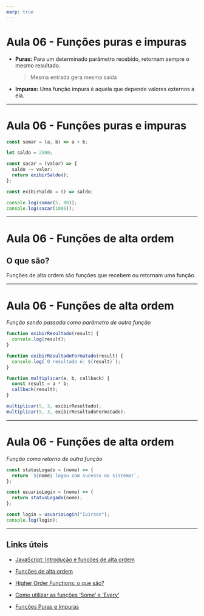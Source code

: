 ```yaml
---
marp: true
---
```


# Aula 06 - Funções puras e impuras

- **Puras:** Para um determinado parâmetro recebido, retornam sempre o mesmo resultado.

  > Mesma entrada gera mesma saída

- **Impuras:** Uma função impura é aquela que depende valores externos a ela.

---

# Aula 06 - Funções puras e impuras

```js
const somar = (a, b) => a + b;

let saldo = 2500;

const sacar = (valor) => {
  saldo -= valor;
  return exibirSaldo();
};

const exibirSaldo = () => saldo;

console.log(somar(5, 80));
console.log(sacar(1000));
```

---

# Aula 06 - Funções de alta ordem

## O que são?

Funções de alta ordem são funções que recebem ou retornam uma função.

---

# Aula 06 - Funções de alta ordem

_Função sendo passada como parâmetro de outra função_

```js
function exibirResultado(result) {
  console.log(result);
}

function exibirResultadoFormatado(result) {
  console.log(`O resultado é: ${result}`);
}

function multiplicar(a, b, callback) {
  const result = a * b;
  callback(result);
}

multiplicar(5, 3, exibirResultado);
multiplicar(5, 3, exibirResultadoFormatado);
```

---

# Aula 06 - Funções de alta ordem

_Função como retorno de outra função_

```js
const statusLogado = (nome) => {
  return `${nome} logou com sucesso no sistema!`;
};

const usuarioLogin = (nome) => {
  return statusLogado(nome);
};

const login = usuarioLogin("Ivirson");
console.log(login);
```

---

## Links úteis

- [JavaScript: Introdução e funções de alta ordem](https://rodrigorgs.github.io/aulas/mata56/aula12-js-intro)

- [Funções de alta ordem](https://en.wikipedia.org/wiki/Higher-order_function)

- [Higher Order Functions: o que são?](https://www.alura.com.br/artigos/high-order-functions)

- [Como utilizar as funções ‘Some’ e ‘Every’](https://blog.cod3r.com.br/como-utilizar-as-funcoes-some-e-every/)

- [Funções Puras e Impuras](https://blog.cod3r.com.br/funcoes-puras-e-impuras/)
